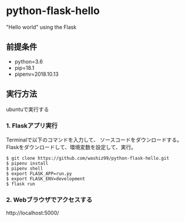 # python-flask-hello
"Hello world" using the Flask

## 前提条件

- python=3.6
- pip=18.1
- pipenv=2018.10.13


## 実行方法

ubuntuで実行する

### 1. Flaskアプリ実行

Terminalで以下のコマンドを入力して、
ソースコードをダウンロードする。
Flaskをダウンロードして、環境変数を設定して、実行。

```
$ git clone https://github.com/washiz99/python-flask-hello.git
$ pipenv install
$ pipenv shell
$ export FLASK_APP=run.py
$ export FLASK_ENV=development
$ flask run
```

### 2. Webブラウザでアクセスする

http://localhost:5000/


